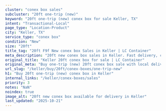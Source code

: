 ```yaml
---
cluster: "conex box sales"
subcluster: "20ft one-trip (new)"
keyword: "20ft one-trip (new) conex box for sale Keller, TX"
intent: "Transactional-Local"
page_type: "Location-Product"
city: "Keller, TX"
service_type: "conex box"
condition: "New"
size: "20ft"
title_tag: "20ft F9f New conex box Sales in Keller | LC Container"
meta_description: "20ft new conex box sales in Keller. Fast delivery, competitive pricing. Serving conex boxes area. Quote ID: GD5. Call (214) 524-4168 for your free quote today."
original_title: "Keller 20ft conex box for sale | LC Container"
original_meta: "Buy one-trip (new) 20ft conex box sale with local delivery in Keller, TX. LC Container — local Since 2003. Request a fast quote today."
url_slug: "/keller/buy/20ft/conex-boxes/one-trip-new"
h1: "Buy 20ft one-trip (new) conex box in Keller"
internal_links: "/keller/conex-boxes/sales"
priority: 3
notes: "NaN"
noindex: true
image_alt: "20ft new conex box available for delivery in Keller"
last_updated: "2025-10-21"
---
```


<!-- TODO: Add unique city/inventory copy, images, and internal links here. -->
